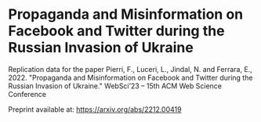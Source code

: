 # Propaganda and Misinformation on Facebook and Twitter during the Russian Invasion of Ukraine
Replication data for the paper Pierri, F., Luceri, L., Jindal, N. and Ferrara, E., 2022. "Propaganda and Misinformation on Facebook and Twitter during the Russian Invasion of Ukraine." WebSci’23 – 15th ACM Web Science Conference

Preprint available at: https://arxiv.org/abs/2212.00419
